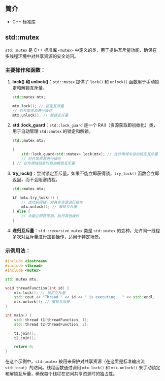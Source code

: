 ## 简介

+ C++ <mutex>标准库

## std::mutex

`std::mutex` 是 C++ 标准库 `<mutex>` 中定义的类，用于提供互斥量功能，确保在多线程环境中对共享资源的安全访问。

### 主要操作和函数：

1. **lock() 和 unlock()**：`std::mutex` 提供了 `lock()` 和 `unlock()` 函数用于手动锁定和解锁互斥量。

    ```cpp
    std::mutex mtx;

    mtx.lock(); // 锁定互斥量
    // 对共享资源进行操作
    mtx.unlock(); // 解锁互斥量
    ```

2. **std::lock_guard**：`std::lock_guard` 是一个 RAII（资源获取即初始化）类，用于自动管理 `std::mutex` 的锁定和解锁。

    ```cpp
    std::mutex mtx;

    {
        std::lock_guard<std::mutex> lock(mtx); // 在作用域中自动锁定互斥量
        // 对共享资源进行操作
    } // 在作用域结束时自动解锁互斥量
    ```

3. **try_lock()**：尝试锁定互斥量，如果不能立即获得锁，`try_lock()` 函数会立即返回，而不会阻塞线程。

    ```cpp
    std::mutex mtx;

    if (mtx.try_lock()) {
        // 成功获得锁，对共享资源进行操作
        mtx.unlock(); // 解锁互斥量
    } else {
        // 未能立即获得锁，执行其他操作
    }
    ```

4. **递归互斥量**：`std::recursive_mutex` 类是 `std::mutex` 的变种，允许同一线程多次对互斥量进行加锁操作，适用于特定场景。

### 示例用法：

```cpp
#include <iostream>
#include <thread>
#include <mutex>

std::mutex mtx;

void threadFunction(int id) {
    mtx.lock(); // 锁定互斥量
    std::cout << "Thread " << id << " is executing..." << std::endl;
    mtx.unlock(); // 解锁互斥量
}

int main() {
    std::thread t1(threadFunction, 1);
    std::thread t2(threadFunction, 2);

    t1.join();
    t2.join();

    return 0;
}
```

在这个示例中，`std::mutex` 被用来保护对共享资源（在这里是标准输出流 `std::cout`）的访问。线程函数通过调用 `mtx.lock()` 和 `mtx.unlock()` 来手动锁定和解锁互斥量，确保每个线程在访问共享资源时的独占性。

